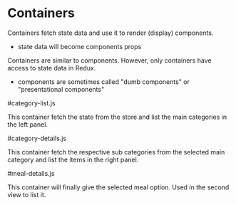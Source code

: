 # Containers

Containers fetch state data and use it to render (display) components.
- state data will become components props

Containers are similar to components. However, only containers have access to state data in Redux.
- components are sometimes called "dumb components" or "presentational components"

#category-list.js

This container fetch the state from the store and list the main categories in the left panel.

#category-details.js

This container fetch the respective sub categories from the selected main category and list the items in the right panel.

#meal-details.js 

This container will finally give the selected meal option. Used in the second view to list it.
